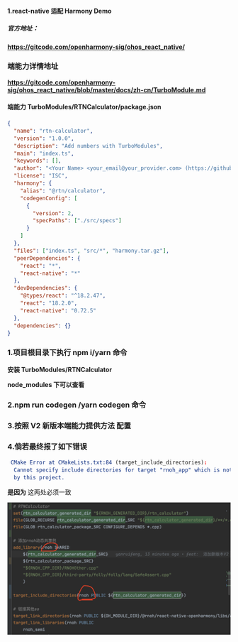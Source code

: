 #### 1.react-native 适配 Harmony Demo

##### 官方地址：

**https://gitcode.com/openharmony-sig/ohos_react_native/**

### 端能力详情地址

**https://gitcode.com/openharmony-sig/ohos_react_native/blob/master/docs/zh-cn/TurboModule.md**

#### 端能力 TurboModules/RTNCalculator/package.json

```json
{
  "name": "rtn-calculator",
  "version": "1.0.0",
  "description": "Add numbers with TurboModules",
  "main": "index.ts",
  "keywords": [],
  "author": "<Your Name> <your_email@your_provider.com> (https://github.com/<your_github_handle>)",
  "license": "ISC",
  "harmony": {
    "alias": "@rtn/calculator",
    "codegenConfig": [
      {
        "version": 2,
        "specPaths": ["./src/specs"]
      }
    ]
  },
  "files": ["index.ts", "src/*", "harmony.tar.gz"],
  "peerDependencies": {
    "react": "*",
    "react-native": "*"
  },
  "devDependencies": {
    "@types/react": "^18.2.47",
    "react": "18.2.0",
    "react-native": "0.72.5"
  },
  "dependencies": {}
}
```

### 1.项目根目录下执行 npm i/yarn 命令

**安装 TurboModules/RTNCalculator**

**node_modules 下可以查看**

### 2.npm run codegen /yarn codegen 命令

### 3.按照 V2 新版本端能力提供方法 配置

### 4.倘若最终报了如下错误

```CMake
 CMake Error at CMakeLists.txt:84 (target_include_directories):
  Cannot specify include directories for target "rnoh_app" which is not built
  by this project.
```

**是因为** 这两处必须一致

![alt text](image-3.png)
